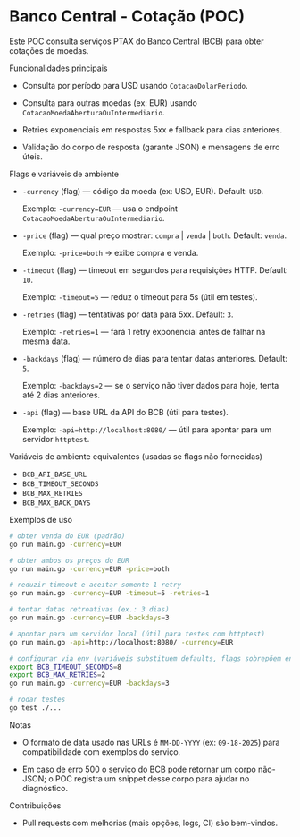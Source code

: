 # Banco Central - Cotação (POC)

Este POC consulta serviços PTAX do Banco Central (BCB) para obter cotações de moedas.

Funcionalidades principais

- Consulta por período para USD usando `CotacaoDolarPeriodo`.

- Consulta para outras moedas (ex: EUR) usando `CotacaoMoedaAberturaOuIntermediario`.

- Retries exponenciais em respostas 5xx e fallback para dias anteriores.

- Validação do corpo de resposta (garante JSON) e mensagens de erro úteis.


Flags e variáveis de ambiente

- `-currency` (flag) — código da moeda (ex: USD, EUR). Default: `USD`.

  Exemplo: `-currency=EUR` — usa o endpoint `CotacaoMoedaAberturaOuIntermediario`.

- `-price` (flag) — qual preço mostrar: `compra` | `venda` | `both`. Default: `venda`.

  Exemplo: `-price=both` → exibe compra e venda.

- `-timeout` (flag) — timeout em segundos para requisições HTTP. Default: `10`.

  Exemplo: `-timeout=5` — reduz o timeout para 5s (útil em testes).

- `-retries` (flag) — tentativas por data para 5xx. Default: `3`.

  Exemplo: `-retries=1` — fará 1 retry exponencial antes de falhar na mesma data.

- `-backdays` (flag) — número de dias para tentar datas anteriores. Default: `5`.

  Exemplo: `-backdays=2` — se o serviço não tiver dados para hoje, tenta até 2 dias anteriores.

- `-api` (flag) — base URL da API do BCB (útil para testes).

  Exemplo: `-api=http://localhost:8080/` — útil para apontar para um servidor `httptest`.

Variáveis de ambiente equivalentes (usadas se flags não fornecidas)

- `BCB_API_BASE_URL`
- `BCB_TIMEOUT_SECONDS`
- `BCB_MAX_RETRIES`
- `BCB_MAX_BACK_DAYS`


Exemplos de uso

```bash
# obter venda do EUR (padrão)
go run main.go -currency=EUR

# obter ambos os preços do EUR
go run main.go -currency=EUR -price=both

# reduzir timeout e aceitar somente 1 retry
go run main.go -currency=EUR -timeout=5 -retries=1

# tentar datas retroativas (ex.: 3 dias)
go run main.go -currency=EUR -backdays=3

# apontar para um servidor local (útil para testes com httptest)
go run main.go -api=http://localhost:8080/ -currency=EUR

# configurar via env (variáveis substituem defaults, flags sobrepõem env)
export BCB_TIMEOUT_SECONDS=8
export BCB_MAX_RETRIES=2
go run main.go -currency=EUR -backdays=3

# rodar testes
go test ./...
```

Notas

- O formato de data usado nas URLs é `MM-DD-YYYY` (ex: `09-18-2025`) para compatibilidade com exemplos do serviço.

- Em caso de erro 500 o serviço do BCB pode retornar um corpo não-JSON; o POC registra um snippet desse corpo para ajudar no diagnóstico.

Contribuições

- Pull requests com melhorias (mais opções, logs, CI) são bem-vindos.
